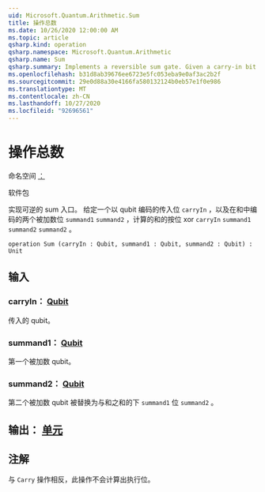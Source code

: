 ```yaml
---
uid: Microsoft.Quantum.Arithmetic.Sum
title: 操作总数
ms.date: 10/26/2020 12:00:00 AM
ms.topic: article
qsharp.kind: operation
qsharp.namespace: Microsoft.Quantum.Arithmetic
qsharp.name: Sum
qsharp.summary: Implements a reversible sum gate. Given a carry-in bit encoded in qubit `carryIn` and two summand bits encoded in `summand1` and `summand2`, computes the bitwise xor of `carryIn`, `summand1` and `summand2` in the qubit `summand2`.
ms.openlocfilehash: b31d8ab39676ee6723e5fc053eba9e0af3ac2b2f
ms.sourcegitcommit: 29e0d88a30e4166fa580132124b0eb57e1f0e986
ms.translationtype: MT
ms.contentlocale: zh-CN
ms.lasthandoff: 10/27/2020
ms.locfileid: "92696561"
---
```

# <a name="sum-operation"></a>操作总数

命名空间 [：](xref:Microsoft.Quantum.Arithmetic)

软件包 [](https://nuget.org/packages/)


实现可逆的 sum 入口。 给定一个以 qubit 编码的传入位 `carryIn` ，以及在和中编码的两个被加数位 `summand1` `summand2` ，计算的和的按位 xor `carryIn` `summand1` `summand2` `summand2` 。

```qsharp
operation Sum (carryIn : Qubit, summand1 : Qubit, summand2 : Qubit) : Unit
```


## <a name="input"></a>输入

### <a name="carryin--qubit"></a>carryIn： [Qubit](xref:microsoft.quantum.lang-ref.qubit)

传入的 qubit。


### <a name="summand1--qubit"></a>summand1： [Qubit](xref:microsoft.quantum.lang-ref.qubit)

第一个被加数 qubit。


### <a name="summand2--qubit"></a>summand2： [Qubit](xref:microsoft.quantum.lang-ref.qubit)

第二个被加数 qubit 被替换为与和之和的下 `summand1` 位 `summand2` 。



## <a name="output--unit"></a>输出： [单元](xref:microsoft.quantum.lang-ref.unit)



## <a name="remarks"></a>注解

与 `Carry` 操作相反，此操作不会计算出执行位。